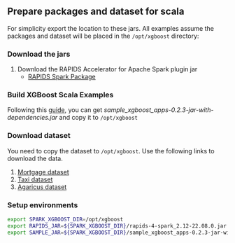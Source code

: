 ## Prepare packages and dataset for scala

For simplicity export the location to these jars. All examples assume the packages and dataset will be placed in the `/opt/xgboost` directory:

### Download the jars

1. Download the RAPIDS Accelerator for Apache Spark plugin jar
   * [RAPIDS Spark Package](https://repo1.maven.org/maven2/com/nvidia/rapids-4-spark_2.12/22.08.0/rapids-4-spark_2.12-22.08.0.jar)

### Build XGBoost Scala Examples

Following this [guide](/docs/get-started/xgboost-examples/building-sample-apps/scala.md), you can get *sample_xgboost_apps-0.2.3-jar-with-dependencies.jar* and copy it to `/opt/xgboost`

### Download dataset

You need to copy the dataset to `/opt/xgboost`. Use the following links to download the data.
1. [Mortgage dataset](/docs/get-started/xgboost-examples/dataset/mortgage.md)
2. [Taxi dataset](https://www1.nyc.gov/site/tlc/about/tlc-trip-record-data.page)
3. [Agaricus dataset](https://gust.dev/r/xgboost-agaricus)

### Setup environments

``` bash
export SPARK_XGBOOST_DIR=/opt/xgboost
export RAPIDS_JAR=${SPARK_XGBOOST_DIR}/rapids-4-spark_2.12-22.08.0.jar
export SAMPLE_JAR=${SPARK_XGBOOST_DIR}/sample_xgboost_apps-0.2.3-jar-with-dependencies.jar
```
